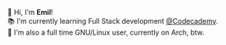 👋 Hi, I'm **Emil**!  
📚 I'm currently learning Full Stack development [@Codecademy](https://codecademy.com).  
🐧 I'm also a full time GNU/Linux user, currently on Arch, btw.
